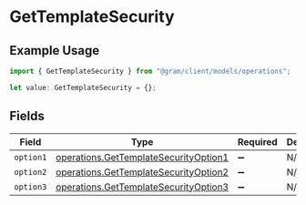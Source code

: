 # GetTemplateSecurity

## Example Usage

```typescript
import { GetTemplateSecurity } from "@gram/client/models/operations";

let value: GetTemplateSecurity = {};
```

## Fields

| Field                                                                                          | Type                                                                                           | Required                                                                                       | Description                                                                                    |
| ---------------------------------------------------------------------------------------------- | ---------------------------------------------------------------------------------------------- | ---------------------------------------------------------------------------------------------- | ---------------------------------------------------------------------------------------------- |
| `option1`                                                                                      | [operations.GetTemplateSecurityOption1](../../models/operations/gettemplatesecurityoption1.md) | :heavy_minus_sign:                                                                             | N/A                                                                                            |
| `option2`                                                                                      | [operations.GetTemplateSecurityOption2](../../models/operations/gettemplatesecurityoption2.md) | :heavy_minus_sign:                                                                             | N/A                                                                                            |
| `option3`                                                                                      | [operations.GetTemplateSecurityOption3](../../models/operations/gettemplatesecurityoption3.md) | :heavy_minus_sign:                                                                             | N/A                                                                                            |